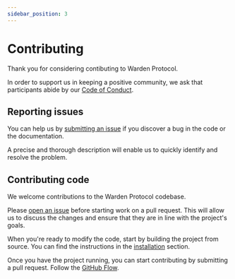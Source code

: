 ```yaml
---
sidebar_position: 3
---
```


# Contributing

Thank you for considering contibuting to Warden Protocol.

In order to support us in keeping a positive community, we ask that
participants abide by our [Code of
Conduct](https://github.com/warden-protocol/wardenprotocol/blob/main/CODE_OF_CONDUCT).


## Reporting issues

You can help us by [submitting an
issue](https://github.com/warden-protocol/wardenprotocol/issues/new) if you
discover a bug in the code or the documentation.

A precise and thorough description will enable us to quickly identify and
resolve the problem.


## Contributing code

We welcome contributions to the Warden Protocol codebase.

Please [open an
issue](https://github.com/warden-protocol/wardenprotocol/issues/new) before
starting work on a pull request. This will allow us to discuss the changes and
ensure that they are in line with the project's goals.

When you're ready to modify the code, start by building the project from
source. You can find the instructions in the [installation](./installation.md)
section.

Once you have the project running, you can start contributing by submitting a
pull request. Follow the [GitHub
Flow](https://docs.github.com/en/get-started/using-github/github-flow).

